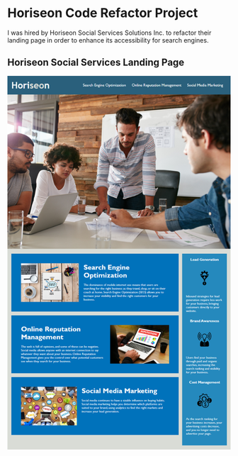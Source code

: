# Horiseon Code Refactor Project

I was hired by Horiseon Social Services Solutions Inc. to refactor their landing page in order to enhance its accessibility for search engines.

## Horiseon Social Services Landing Page

![Image of Horiseon Landing Page](assets/01-html-css-git-homework-demo.png)